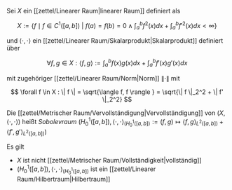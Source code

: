 Sei $X$ ein [[zettel/Linearer Raum|linearer Raum]] definiert als

$$
	X := \left\{ f \mid f \in C^1([a, b]) \ \left| \ f(a) = f(b) = 0 \land \int_a^b f^2(x) dx + \int_a^b f'^2(x) dx \lt \infty \right.\right\}
$$

und $\langle \cdot, \cdot \rangle$ ein [[zettel/Linearer Raum/Skalarprodukt|Skalarprodukt]] definiert über

$$
	\forall f, g \in X : \langle f, g \rangle := \int_a^b f(x)g(x) dx + \int_a^b f'(x)g'(x) dx
$$

mit zugehöriger [[zettel/Linearer Raum/Norm|Norm]] $\| \cdot \|$ mit

$$
	\forall f \in X : \| f \| = \sqrt{\langle f, f \rangle } = \sqrt{\| f \|_2^2 + \| f' \|_2^2}
$$

Die [[zettel/Metrischer Raum/Vervollständigung|Vervollständigung]] von $(X, \langle \cdot, \cdot \rangle)$ heißt *Sobolevraum* $(H_0^1([a, b]), \langle \cdot, \cdot \rangle_{(H_0^1([a, b])} := (f, g) \mapsto \langle f, g \rangle_{L^2([a, b])} + \langle f', g' \rangle_{L^2([a, b])})$

Es gilt
- $X$ ist nicht [[zettel/Metrischer Raum/Vollständigkeit|vollständig]]
- $(H_0^1([a, b]), \langle \cdot, \cdot \rangle_{(H_0^1([a, b])}$ ist ein [[zettel/Linearer Raum/Hilbertraum|Hilbertraum]]
